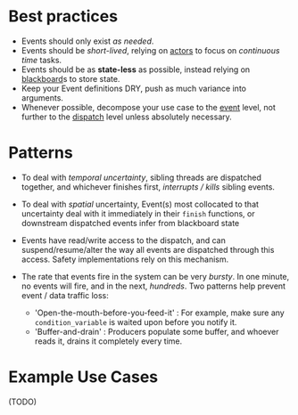 Best practices
=====

* Events should only exist *as needed*.
* Events should be *short-lived*, relying on [actors](classes#actors) to focus on *continuous time* tasks.
* Events should be as **state-less** as possible, instead relying on [blackboard](classes#blackboard)s to store state.
* Keep your Event definitions DRY, push as much variance into arguments.
* Whenever possible, decompose your use case to the [event](classes#event) level, not further to the [dispatch](classes#dispatch) level unless absolutely necessary.

Patterns
=====

* To deal with *temporal uncertainty*, sibling threads are dispatched together, and whichever finishes first, *interrupts / kills* sibling events.
* To deal with *spatial* uncertainty, Event(s) most collocated to that uncertainty deal with it immediately in their `finish` functions, or downstream dispatched events infer from blackboard state
* Events have read/write access to the dispatch, and can suspend/resume/alter the way all events are dispatched through this access. Safety implementations rely on this mechanism.

* The rate that events fire in the system can be very *bursty*. In one minute, no events will fire, and in the next, *hundreds*. Two patterns help prevent event / data traffic loss:
	* 'Open-the-mouth-before-you-feed-it' : For example, make sure any `condition_variable` is waited upon before you notify it.
	* 'Buffer-and-drain' : Producers populate some buffer, and whoever reads it, drains it completely every time.

Example Use Cases
=====
(TODO)